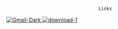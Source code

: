                                       Links
<a href="mailto: conwayshawn33@gamil.com">![Gmail-Dark](https://github.com/shawnway210/shawnway210/assets/138731667/6def6238-5213-4276-b6da-75ce20bc1cd2) 
<a href="https://www.linkedin.com/in/shawn-conway-offthestem/">![download-1](https://github.com/shawnway210/shawnway210/assets/138731667/ae38527b-2094-4954-8899-b612290ce1ae)



